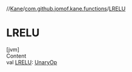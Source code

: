 //[Kane](../index.md)/[com.github.jomof.kane.functions](index.md)/[LRELU](-l-r-e-l-u.md)



# LRELU  
[jvm]  
Content  
val [LRELU](-l-r-e-l-u.md): [UnaryOp](../com.github.jomof.kane.impl/-unary-op/index.md)  



